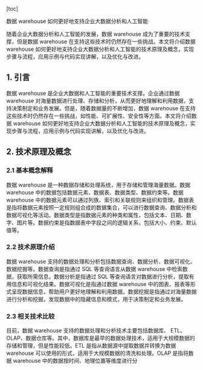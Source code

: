 
[toc]                    
                
                
数据 warehouse 如何更好地支持企业大数据分析和人工智能

随着企业大数据分析和人工智能的发展，数据 warehouse 成为了重要的技术支撑，但是数据 warehouse 在支持这些技术时仍然存在一些挑战。本文将介绍数据 warehouse 如何更好地支持企业大数据分析和人工智能的技术原理及概念，实现步骤与流程，应用示例与代码实现讲解，以及优化与改进。

## 1. 引言

数据 warehouse 是企业大数据和人工智能的重要技术支撑。企业通过数据 warehouse 对海量数据进行处理、存储和分析，从而更好地理解和利用数据，支持决策制定和业务发展。但是，随着数据量的不断增加，数据 warehouse 在支持这些技术时仍然存在一些挑战，如性能、可扩展性、安全性等方面。本文将介绍数据 warehouse 如何更好地支持企业大数据分析和人工智能的技术原理及概念，实现步骤与流程，应用示例与代码实现讲解，以及优化与改进。

## 2. 技术原理及概念

### 2.1 基本概念解释

数据 warehouse 是一种数据存储和处理系统，用于存储和管理海量数据。数据 warehouse 中的数据包括数据元素、数据表、数据类型、数据约束等。数据 warehouse 中的数据元素可以通过列族、索引和关联规则来组织和管理。数据表是指将数据元素按照一定规则组合成的数据集合，可以进行数据查询、数据分析和数据可视化等活动。数据类型是指数据元素的种类和属性，包括文本、日期、数字、图片等。数据约束是指数据表中字段之间的逻辑关系，包括大小、约束、默认值等。

### 2.2 技术原理介绍

数据 warehouse 支持的数据处理和分析包括数据查询、数据分析、数据可视化、数据挖掘等。数据查询是指通过 SQL 等查询语言从数据 warehouse 中检索数据，获取所需信息。数据分析是指通过 SQL 等查询语言对数据进行分析，提取有用信息和可视化结果。数据可视化是指通过数据 warehouse 中的图表、报表等形式呈现数据信息，帮助用户更好地理解和利用数据。数据挖掘是指通过对海量数据进行分析和挖掘，发现数据中的隐藏信息和模式，用于决策制定和业务发展。

### 2.3 相关技术比较

目前，数据 warehouse 支持的数据处理和分析技术主要包括数据库、 ETL、OLAP、数据仓库等。其中，数据库是最早的数据处理技术，适用于大规模数据的存储和管理，但是性能较低。ETL 是指从数据源中提取数据并转换为数据 warehouse 可以使用的形式，适用于大规模数据的清洗和处理。OLAP 是指将数据 warehouse 中的数据按时间、地理位置等维度进行分

